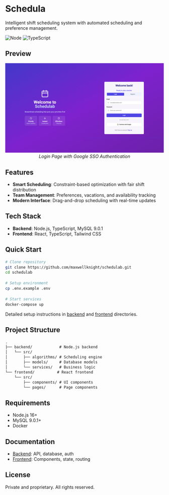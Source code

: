 # Schedula

Intelligent shift scheduling system with automated scheduling and preference management.

![Node](https://img.shields.io/badge/node-v16+-green.svg)
![TypeScript](https://img.shields.io/badge/typescript-v4.9+-blue.svg)

## Preview

<div align="center">
  <p>
    <img src="imgs/login-page.png" width="800"/>
    <br>
    <em>Login Page with Google SSO Authentication</em>
  </p>
</div>

## Features

- **Smart Scheduling**: Constraint-based optimization with fair shift distribution
- **Team Management**: Preferences, vacations, and availability tracking
- **Modern Interface**: Drag-and-drop scheduling with real-time updates

## Tech Stack

- **Backend**: Node.js, TypeScript, MySQL 9.0.1
- **Frontend**: React, TypeScript, Tailwind CSS

## Quick Start

```bash
# Clone repository
git clone https://github.com/maxwellknight/schedulab.git
cd schedulab

# Setup environment
cp .env.example .env

# Start services
docker-compose up
```

Detailed setup instructions in [backend](./backend/README.md) and [frontend](./frontend/README.md) directories.

## Project Structure

```
.
├── backend/            # Node.js backend
│   └── src/
│       ├── algorithms/ # Scheduling engine
│       ├── models/     # Database models
│       └── services/   # Business logic
└── frontend/          # React frontend
    └── src/
        ├── components/ # UI components
        └── pages/      # Page components
```

## Requirements

- Node.js 16+
- MySQL 9.0.1+
- Docker

## Documentation

- [Backend](./backend/README.md): API, database, auth
- [Frontend](./frontend/README.md): Components, state, routing

## License

Private and proprietary. All rights reserved.
